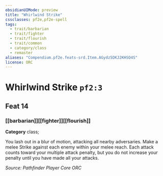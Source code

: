 ```yaml
---
obsidianUIMode: preview
title: "Whirlwind Strike"
cssclasses: pf2e,pf2e-spell
tags:
  - trait/barbarian
  - trait/fighter
  - trait/flourish
  - trait/common
  - category/class
  - remaster
aliases: "Compendium.pf2e.feats-srd.Item.AGydz5DKJ2KHSO4S"
license: ORC
---
```

# Whirlwind Strike `pf2:3`
## Feat 14
### [[barbarian]][[fighter]][[flourish]]

**Category** class; 




You lash out in a blur of motion, attacking all nearby adversaries. Make a melee Strike against each enemy within your melee reach. Each attack counts toward your multiple attack penalty, but you do not increase your penalty until you have made all your attacks.

*Source: Pathfinder Player Core*
*ORC*
